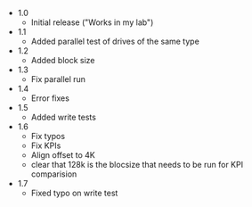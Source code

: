 - 1.0
  - Initial release ("Works in my lab")
- 1.1
    - Added parallel test of drives of the same type
- 1.2
    - Added block size
- 1.3
    - Fix parallel run
- 1.4
    - Error fixes
- 1.5
    - Added write tests
- 1.6
    - Fix typos
    - Fix KPIs
    - Align offset to 4K
    - clear that 128k is the blocsize that needs to be run for KPI comparision
- 1.7
    - Fixed typo on write test

